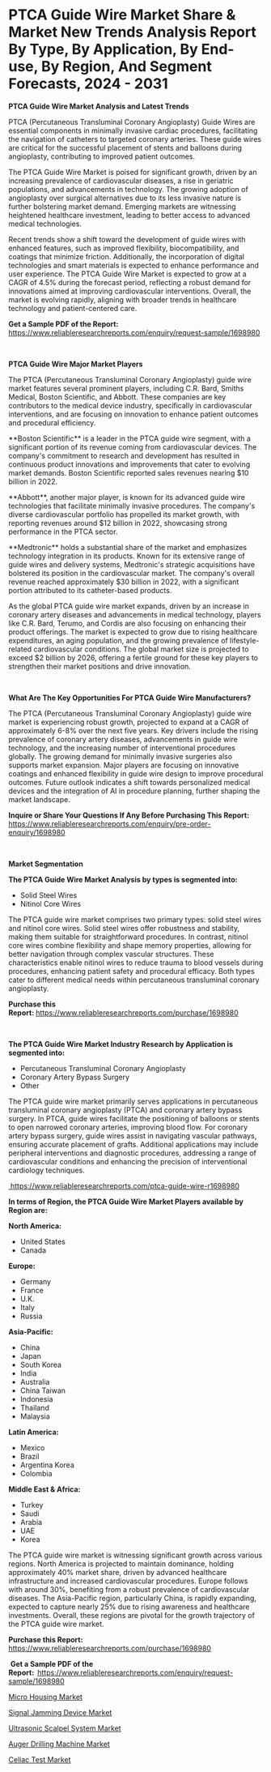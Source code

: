 <p><h1>PTCA Guide Wire Market Share & Market New Trends Analysis Report By Type, By Application, By End-use, By Region, And Segment Forecasts, 2024 - 2031</h1></p><p><strong>PTCA Guide Wire Market Analysis and Latest Trends</strong></p>
<p><p>PTCA (Percutaneous Transluminal Coronary Angioplasty) Guide Wires are essential components in minimally invasive cardiac procedures, facilitating the navigation of catheters to targeted coronary arteries. These guide wires are critical for the successful placement of stents and balloons during angioplasty, contributing to improved patient outcomes.</p><p>The PTCA Guide Wire Market is poised for significant growth, driven by an increasing prevalence of cardiovascular diseases, a rise in geriatric populations, and advancements in technology. The growing adoption of angioplasty over surgical alternatives due to its less invasive nature is further bolstering market demand. Emerging markets are witnessing heightened healthcare investment, leading to better access to advanced medical technologies.</p><p>Recent trends show a shift toward the development of guide wires with enhanced features, such as improved flexibility, biocompatibility, and coatings that minimize friction. Additionally, the incorporation of digital technologies and smart materials is expected to enhance performance and user experience. The PTCA Guide Wire Market is expected to grow at a CAGR of 4.5% during the forecast period, reflecting a robust demand for innovations aimed at improving cardiovascular interventions. Overall, the market is evolving rapidly, aligning with broader trends in healthcare technology and patient-centered care.</p></p>
<p><strong>Get a Sample PDF of the Report:&nbsp;</strong> <a href="https://www.reliableresearchreports.com/enquiry/request-sample/1698980?utm_campaign=1605&utm_medium=2&utm_source=Github&utm_content=ia&utm_term=20102024&utm_id=ptca-guide-wire">https://www.reliableresearchreports.com/enquiry/request-sample/1698980</a></p>
<p>&nbsp;</p>
<p><strong>PTCA Guide Wire Major Market Players</strong></p>
<p><p>The PTCA (Percutaneous Transluminal Coronary Angioplasty) guide wire market features several prominent players, including C.R. Bard, Smiths Medical, Boston Scientific, and Abbott. These companies are key contributors to the medical device industry, specifically in cardiovascular interventions, and are focusing on innovation to enhance patient outcomes and procedural efficiency.</p><p>**Boston Scientific** is a leader in the PTCA guide wire segment, with a significant portion of its revenue coming from cardiovascular devices. The company's commitment to research and development has resulted in continuous product innovations and improvements that cater to evolving market demands. Boston Scientific reported sales revenues nearing $10 billion in 2022.</p><p>**Abbott**, another major player, is known for its advanced guide wire technologies that facilitate minimally invasive procedures. The company's diverse cardiovascular portfolio has propelled its market growth, with reporting revenues around $12 billion in 2022, showcasing strong performance in the PTCA sector.</p><p>**Medtronic** holds a substantial share of the market and emphasizes technology integration in its products. Known for its extensive range of guide wires and delivery systems, Medtronic's strategic acquisitions have bolstered its position in the cardiovascular market. The company's overall revenue reached approximately $30 billion in 2022, with a significant portion attributed to its catheter-based products.</p><p>As the global PTCA guide wire market expands, driven by an increase in coronary artery diseases and advancements in medical technology, players like C.R. Bard, Terumo, and Cordis are also focusing on enhancing their product offerings. The market is expected to grow due to rising healthcare expenditures, an aging population, and the growing prevalence of lifestyle-related cardiovascular conditions. The global market size is projected to exceed $2 billion by 2026, offering a fertile ground for these key players to strengthen their market positions and drive innovation.</p></p>
<p>&nbsp;</p>
<p><strong>What Are The Key Opportunities For PTCA Guide Wire Manufacturers?</strong></p>
<p><p>The PTCA (Percutaneous Transluminal Coronary Angioplasty) guide wire market is experiencing robust growth, projected to expand at a CAGR of approximately 6-8% over the next five years. Key drivers include the rising prevalence of coronary artery diseases, advancements in guide wire technology, and the increasing number of interventional procedures globally. The growing demand for minimally invasive surgeries also supports market expansion. Major players are focusing on innovative coatings and enhanced flexibility in guide wire design to improve procedural outcomes. Future outlook indicates a shift towards personalized medical devices and the integration of AI in procedure planning, further shaping the market landscape.</p></p>
<p><strong>Inquire or Share Your Questions If Any Before Purchasing This Report:</strong> <a href="https://www.reliableresearchreports.com/enquiry/pre-order-enquiry/1698980?utm_campaign=1605&utm_medium=2&utm_source=Github&utm_content=ia&utm_term=20102024&utm_id=ptca-guide-wire">https://www.reliableresearchreports.com/enquiry/pre-order-enquiry/1698980</a></p>
<p>&nbsp;</p>
<p><strong>Market Segmentation</strong></p>
<p><strong>The PTCA Guide Wire Market Analysis by types is segmented into:</strong></p>
<p><ul><li>Solid Steel Wires</li><li>Nitinol Core Wires</li></ul></p>
<p><p>The PTCA guide wire market comprises two primary types: solid steel wires and nitinol core wires. Solid steel wires offer robustness and stability, making them suitable for straightforward procedures. In contrast, nitinol core wires combine flexibility and shape memory properties, allowing for better navigation through complex vascular structures. These characteristics enable nitinol wires to reduce trauma to blood vessels during procedures, enhancing patient safety and procedural efficacy. Both types cater to different medical needs within percutaneous transluminal coronary angioplasty.</p></p>
<p><strong>Purchase this Report:&nbsp;</strong><a href="https://www.reliableresearchreports.com/purchase/1698980?utm_campaign=1605&utm_medium=2&utm_source=Github&utm_content=ia&utm_term=20102024&utm_id=ptca-guide-wire">https://www.reliableresearchreports.com/purchase/1698980</a></p>
<p>&nbsp;</p>
<p><strong>The PTCA Guide Wire Market Industry Research by Application is segmented into:</strong></p>
<p><ul><li>Percutaneous Transluminal Coronary Angioplasty</li><li>Coronary Artery Bypass Surgery</li><li>Other</li></ul></p>
<p><p>The PTCA guide wire market primarily serves applications in percutaneous transluminal coronary angioplasty (PTCA) and coronary artery bypass surgery. In PTCA, guide wires facilitate the positioning of balloons or stents to open narrowed coronary arteries, improving blood flow. For coronary artery bypass surgery, guide wires assist in navigating vascular pathways, ensuring accurate placement of grafts. Additional applications may include peripheral interventions and diagnostic procedures, addressing a range of cardiovascular conditions and enhancing the precision of interventional cardiology techniques.</p></p>
<p><a href="https://www.reliableresearchreports.com/ptca-guide-wire-r1698980?utm_campaign=1605&utm_medium=2&utm_source=Github&utm_content=ia&utm_term=20102024&utm_id=ptca-guide-wire">&nbsp;https://www.reliableresearchreports.com/ptca-guide-wire-r1698980</a></p>
<p><strong>In terms of Region, the PTCA Guide Wire Market Players available by Region are:</strong></p>
<p>
    <p> <strong> North America: </strong>
        <ul>
            <li>United States</li>
            <li>Canada</li>
        </ul>
        </p> 
    <p> <strong> Europe: </strong>
        <ul>
            <li>Germany</li>
            <li>France</li>
            <li>U.K.</li>
            <li>Italy</li>
            <li>Russia</li>
        </ul>
        </p> 
    <p> <strong> Asia-Pacific: </strong>
        <ul>
            <li>China</li>
            <li>Japan</li>
            <li>South Korea</li>
            <li>India</li>
            <li>Australia</li>
            <li>China Taiwan</li>
            <li>Indonesia</li>
            <li>Thailand</li>
            <li>Malaysia</li>
        </ul>
        </p> 
    <p> <strong> Latin America: </strong>
        <ul>
            <li>Mexico</li>
            <li>Brazil</li>
            <li>Argentina Korea</li>
            <li>Colombia</li>
        </ul>
        </p> 
    <p> <strong> Middle East & Africa: </strong>
        <ul>
            <li>Turkey</li>
            <li>Saudi</li>
            <li>Arabia</li>
            <li>UAE</li>
            <li>Korea</li>
        </ul>
    </p>
    </p>
<p><p>The PTCA guide wire market is witnessing significant growth across various regions. North America is projected to maintain dominance, holding approximately 40% market share, driven by advanced healthcare infrastructure and increased cardiovascular procedures. Europe follows with around 30%, benefiting from a robust prevalence of cardiovascular diseases. The Asia-Pacific region, particularly China, is rapidly expanding, expected to capture nearly 25% due to rising awareness and healthcare investments. Overall, these regions are pivotal for the growth trajectory of the PTCA guide wire market.</p></p>
<p><strong>Purchase this Report: </strong><a href="https://www.reliableresearchreports.com/purchase/1698980?utm_campaign=1605&utm_medium=2&utm_source=Github&utm_content=ia&utm_term=20102024&utm_id=ptca-guide-wire">https://www.reliableresearchreports.com/purchase/1698980</a></p>
<p>&nbsp;<strong>Get a Sample PDF of the Report:&nbsp;&nbsp;</strong><a href="https://www.reliableresearchreports.com/enquiry/request-sample/1698980?utm_campaign=1605&utm_medium=2&utm_source=Github&utm_content=ia&utm_term=20102024&utm_id=ptca-guide-wire">https://www.reliableresearchreports.com/enquiry/request-sample/1698980</a></p>
<p><strong></strong></p>
<p><p><a href="https://issuu.com/reportprime-2/docs/micro-housing-market-size-2030.pptx_ea7f19a678eefd?utm_campaign=1605&utm_medium=2&utm_source=Github&utm_content=ia&utm_term=20102024&utm_id=ptca-guide-wire">Micro Housing Market</a></p><p><a href="https://issuu.com/reportprime-2/docs/signal-jamming-device-market-size-2_5855a792269b3b?utm_campaign=1605&utm_medium=2&utm_source=Github&utm_content=ia&utm_term=20102024&utm_id=ptca-guide-wire">Signal Jamming Device Market</a></p><p><a href="https://www.linkedin.com/pulse/ultrasonic-scalpel-system-market-growth-outlook-from-2024-diike?utm_campaign=1605&utm_medium=2&utm_source=Github&utm_content=ia&utm_term=20102024&utm_id=ptca-guide-wire">Ultrasonic Scalpel System Market</a></p><p><a href="https://www.linkedin.com/pulse/strategic-forecast-auger-drilling-machine-market-growth-trends-gbtce?utm_campaign=1605&utm_medium=2&utm_source=Github&utm_content=ia&utm_term=20102024&utm_id=ptca-guide-wire">Auger Drilling Machine Market</a></p><p><a href="https://www.linkedin.com/pulse/in-depth-analysis-global-celiac-test-market-scope-its-rapid-qmkoe?utm_campaign=1605&utm_medium=2&utm_source=Github&utm_content=ia&utm_term=20102024&utm_id=ptca-guide-wire">Celiac Test Market</a></p></p>